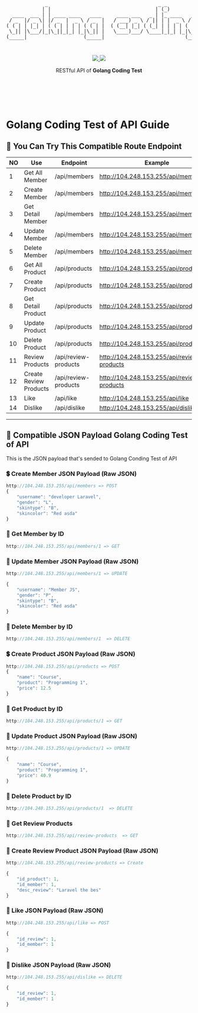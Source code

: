 <pre style="font-size: 1.4vw;">
<p align="center">
             _                                     _ _                                    
            | |                                   | (_)               _              _    
  ____  ___ | | ____ ____   ____     ____ ___   _ | |_ ____   ____   | |_  ____  ___| |_  
 / _  |/ _ \| |/ _  |  _ \ / _  |   / ___) _ \ / || | |  _ \ / _  |  |  _)/ _  )/___)  _) 
( ( | | |_| | ( ( | | | | ( ( | |  ( (__| |_| ( (_| | | | | ( ( | |  | |_( (/ /|___ | |__ 
 \_|| |\___/|_|\_||_|_| |_|\_|| |   \____)___/ \____|_|_| |_|\_|| |   \___)____|___/ \___)
(_____|                   (_____|                           (_____|                       
</p>
</pre>
<p align="center">
<a href="https://golang.org/">
    <img src="https://img.shields.io/badge/Made%20with-Go-1f425f.svg">
</a>
<a href="/LICENSE">
    <img src="https://img.shields.io/badge/License-MIT-green.svg">
</a>
</p>
<p align="center">
RESTful API of <b>Golang Coding Test</b>
</p>
<br>
<br>
<br>
<br>






# Golang Coding Test of API Guide

## 🔀 You Can Try This Compatible Route Endpoint
| NO  | Use                        | Endpoint                | Example                                     | Action
|-----|----------------------------|-------------------------|---------------------------------------------|------------
| 1   | Get All Member             | /api/members            | http://104.248.153.255/api/members           | GET
| 2   | Create Member              | /api/members            | http://104.248.153.255/api/members           | POST
| 3   | Get Detail Member          | /api/members            | http://104.248.153.255/api/members/:id       | Get
| 4   | Update Member              | /api/members            | http://104.248.153.255/api/members/:id       | PUT
| 5   | Delete Member              | /api/members            | http://104.248.153.255/api/members/:id       | DELETE
| 6   | Get All Product            | /api/products           | http://104.248.153.255/api/products          | GET
| 7   | Create Product             | /api/products           | http://104.248.153.255/api/products          | POST
| 8   | Get Detail Product         | /api/products           | http://104.248.153.255/api/products/:id      | Get
| 9   | Update Product             | /api/products           | http://104.248.153.255/api/products/:id      | PUT
| 10  | Delete Product             | /api/products           | http://104.248.153.255/api/products/:id      | DELETE
| 11  | Review Products            | /api/review-products    | http://104.248.153.255/api/review-products   | GET
| 12  | Create Review Products     | /api/review-products    | http://104.248.153.255/api/review-products   | POST
| 13  | Like                       | /api/like               | http://104.248.153.255/api/like              | POST
| 14  | Dislike                    | /api/dislike            | http://104.248.153.255/api/dislike           | DELETE

---

## 📖 Compatible JSON Payload Golang Coding Test of API
This is the JSON payload that's sended to Golang Conding Test of API

### 💲 Create Member JSON Payload (Raw JSON)
```js
http://104.248.153.255/api/members => POST
{
    "username": "developer Laravel",
    "gender": "L",
    "skintype": "B",
    "skincolor": "Red asda"
}
```

### 💸 Get Member by ID
```js
http://104.248.153.255/api/members/1 => GET
```
### 💸 Update Member JSON Payload (Raw JSON)

```js
http://104.248.153.255/api/members/1 => UPDATE

{
    "username": "Member JS",
    "gender": "P",
    "skintype": "B",
    "skincolor": "Red asda"
}
```

### 💸 Delete Member by ID
```js
http://104.248.153.255/api/members/1  => DELETE 
```

### 💲 Create Product JSON Payload (Raw JSON)
```js
http://104.248.153.255/api/products => POST
{
    "name": "Course",
    "product": "Programming 1",
    "price": 12.5
}
```

### 💸 Get Product by ID
```js
http://104.248.153.255/api/products/1 => GET
```
### 💸 Update Product JSON Payload (Raw JSON)

```js
http://104.248.153.255/api/products/1 => UPDATE

{
    "name": "Course",
    "product": "Programming 1",
    "price": 40.9
}
```

### 💸 Delete Product by ID
```js
http://104.248.153.255/api/products/1  => DELETE 
```

### 💸 Get Review Products
```js
http://104.248.153.255/api/review-products  => GET 
```

### 💸 Create Review Product JSON Payload (Raw JSON)

```js
http://104.248.153.255/api/review-products => Create

{
    "id_product": 1,
    "id_member": 1,
    "desc_review": "Laravel the bes"
}

```

### 💸 Like JSON Payload (Raw JSON)

```js
http://104.248.153.255/api/like => POST

{
    "id_review": 1,
    "id_member": 1
}
```

### 💸 Dislike JSON Payload (Raw JSON)

```js
http://104.248.153.255/api/dislike => DELETE

{
    "id_review": 1,
    "id_member": 1
}
```